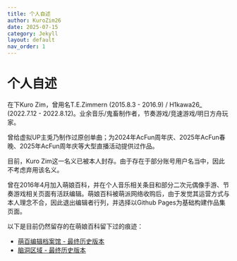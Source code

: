 ```yaml
---
title: 个人自述
author: KuroZim26
date: 2025-07-15
category: Jekyll
layout: default
nav_order: 1
---
```


# 个人自述

在下Kuro Zim，曾用名T.E.Zimmern (2015.8.3 - 2016.9) / H1kawa26_ (2022.7.12 - 2022.8.12)。业余音乐/鬼畜制作者，节奏游戏/竞速游戏/明日方舟玩家。

曾给虚拟UP主兎乃制作过原创单曲；为2024年AcFun周年庆、2025年AcFun春晚、2025年AcFun周年庆等大型直播活动提供过作品。

目前，Kuro Zim这一名义已被本人封存。由于存在于部分账号用户名当中，因此不考虑弃用该名义。

曾在2016年4月加入萌娘百科，并在个人音乐相关条目和部分二次元偶像手游、节奏游戏相关页面有活跃编辑。萌娘百科被萌派网络收购后，由于发觉其运营方式与本人理念不合，因此退出编辑者行列，并选择以Github Pages为基础构建作品集页面。

以下是目前仍然留存的在萌娘百科留下过的痕迹：

* [萌百编辑档案馆 - 最终历史版本](https://zh.moegirl.org.cn/index.php?title=User:T.E.Zimmern/萌百编辑档案馆&oldid=6127797)
* [脑洞区域 - 最终历史版本](https://zh.moegirl.org.cn/index.php?title=User:T.E.Zimmern/%E8%84%91%E6%B4%9E%E5%8C%BA%E5%9F%9F&oldid=6983787_)
